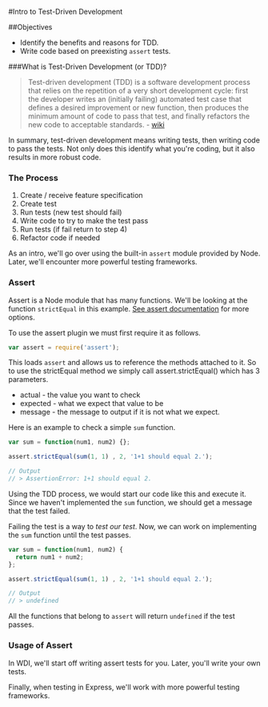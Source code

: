 #Intro to Test-Driven Development

##Objectives

* Identify the benefits and reasons for TDD.
* Write code based on preexisting `assert` tests.

###What is Test-Driven Development (or TDD)?

> Test-driven development (TDD) is a software development process that relies on the repetition of a very short development cycle: first the developer writes an (initially failing) automated test case that defines a desired improvement or new function, then produces the minimum amount of code to pass that test, and finally refactors the new code to acceptable standards. - [wiki](http://en.wikipedia.org/wiki/Test-driven_development)

In summary, test-driven development means writing tests, then writing code to pass the tests. Not only does this identify what you're coding, but it also results in more robust code.

### The Process
1. Create / receive feature specification
2. Create test
3. Run tests (new test should fail)
4. Write code to try to make the test pass
5. Run tests (if fail return to step 4)
6. Refactor code if needed

As an intro, we'll go over using the built-in `assert` module provided by Node. Later, we'll encounter more powerful testing frameworks.

### Assert

Assert is a Node module that has many functions. We'll be looking at the function `strictEqual` in this example. [See assert documentation](http://nodejs.org/api/assert.html) for more options.

To use the assert plugin we must first require it as follows.

```js
var assert = require('assert');
```

This loads `assert` and allows us to reference the methods attached to it. So to use the strictEqual method we simply call assert.strictEqual() which has 3 parameters.

* actual - the value you want to check
* expected - what we expect that value to be
* message - the message to output if it is not what we expect.

Here is an example to check a simple `sum` function.

```js
var sum = function(num1, num2) {};

assert.strictEqual(sum(1, 1) , 2, '1+1 should equal 2.');

// Output
// > AssertionError: 1+1 should equal 2.
```

Using the TDD process, we would start our code like this and execute it. Since we haven't implemented the `sum` function, we should get a message that the test failed.

Failing the test is a way to *test our test*. Now, we can work on implementing the `sum` function until the test passes.

```js
var sum = function(num1, num2) {
  return num1 + num2;
};

assert.strictEqual(sum(1, 1) , 2, '1+1 should equal 2.');

// Output
// > undefined
```

All the functions that belong to `assert` will return `undefined` if the test passes.

### Usage of Assert

In WDI, we'll start off writing assert tests for you. Later, you'll write your own tests.

Finally, when testing in Express, we'll work with more powerful testing frameworks.
